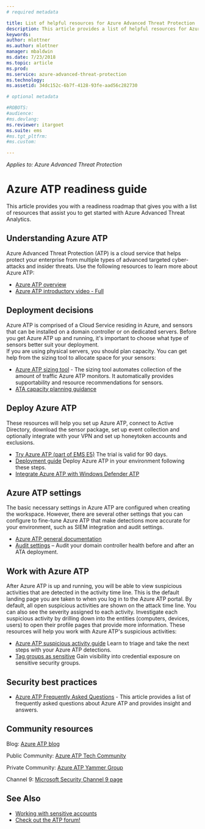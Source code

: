 ```yaml
---
# required metadata

title: List of helpful resources for Azure Advanced Threat Protection | Microsoft Docs
description: This article provides a list of helpful resources for Azure ATP 
keywords:
author: mlottner
ms.author: mlottner
manager: mbaldwin
ms.date: 7/23/2018
ms.topic: article
ms.prod:
ms.service: azure-advanced-threat-protection
ms.technology:
ms.assetid: 34dc152c-6b7f-4128-93fe-aad56c282730

# optional metadata

#ROBOTS:
#audience:
#ms.devlang:
ms.reviewer: itargoet
ms.suite: ems
#ms.tgt_pltfrm:
#ms.custom:

---
```


*Applies to: Azure Advanced Threat Protection*



# Azure ATP readiness guide

This article provides you with a readiness roadmap that gives you with a list of resources that assist you to get started with Azure Advanced Threat Analytics. 

## Understanding Azure ATP

Azure Advanced Threat Protection (ATP) is a cloud service that helps protect your enterprise from multiple types of advanced targeted cyber-attacks and insider threats. 
Use the following resources to learn more about Azure ATP: 
- [Azure ATP overview](what-is-atp.md)
- [Azure ATP introductory video - Full](https://www.youtube.com/watch?v=KX-xpFc0sBw) 

## Deployment decisions

Azure ATP is comprised of a Cloud Service residing in Azure, and sensors that can be installed on a domain controller or on dedicated servers. Before you get Azure ATP up and running, it's important to choose what type of sensors better suit your deployment.<br>If you are using physical servers, you should plan capacity. You can get help from the sizing tool to allocate space for your sensors: 
- [Azure ATP sizing tool](http://aka.ms/aatpsizingtool) - The sizing tool automates collection of the amount of traffic Azure ATP monitors. It automatically provides supportability and resource recommendations for sensors. 
- [ATA capacity planning guidance](atp-capacity-planning.md)

## Deploy Azure ATP

These resources will help you set up Azure ATP, connect to Active Directory, download the sensor package, set up event collection and optionally integrate with your VPN and set up honeytoken accounts and exclusions. 
- [Try Azure ATP (part of EMS E5)](http://aka.ms/aatptrial)  The trial is valid for 90 days.
- [Deployment guide](install-atp-step1.md)  Deploy Azure ATP in your environment following these steps.
- [Integrate Azure ATP with Windows Defender ATP](integrate-wd-atp.md)

## Azure ATP settings

The basic necessary settings in Azure ATP are configured when creating the workspace. However, there are several other settings that you can configure to fine-tune Azure ATP that make detections more accurate for your environment, such as SIEM integration and audit settings. 

- [Azure ATP general documentation](what-is-atp.md)
- [Audit settings](https://blogs.technet.microsoft.com/positivesecurity/2017/08/18/ata-auditing-auditpol-advanced-audit-settings-enforcement-lightweight-gateway-service-discovery/) – Audit your domain controller health before and after an ATA deployment. 

## Work with Azure ATP

After Azure ATP is up and running, you will be able to view suspicious activities that are detected in the activity time line. This is the default landing page you are taken to when you log in to the Azure ATP portal. By default, all open suspicious activities are shown on the attack time line. You can also see the severity assigned to each activity. Investigate each suspicious activity by drilling down into the entities (computers, devices, users) to open their profile pages that provide more information. These resources will help you work with Azure ATP's suspicious activities: 

- [Azure ATP suspicious activity guide](suspicious-activity-guide.md) Learn to triage and take the next steps with your Azure ATP detections.
- [Tag groups as sensitive](sensitive-accounts.md) Gain visibility into credential exposure on sensitive security groups.

## Security best practices

- [Azure ATP Frequently Asked Questions](atp-technical-faq.md) - This article provides a list of frequently asked questions about Azure ATP and provides insight and answers. 
## Community resources

Blog: [Azure ATP blog](https://aka.ms/aatpblog)

Public Community: [Azure ATP Tech Community](https://aka.ms/AatpCom)

Private Community: [Azure ATP Yammer Group](https://www.yammer.com/azureadvisors/#/threads/inGroup?type=in_group&feedId=9386893&view=all)

Channel 9: [Microsoft Security Channel 9 page](https://channel9.msdn.com/Shows/Microsoft-Security/)



## See Also

- [Working with sensitive accounts](sensitive-accounts.md)
- [Check out the ATP forum!](https://aka.ms/azureatpcommunity)